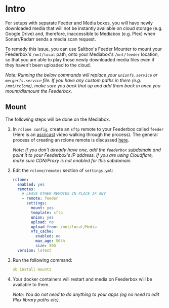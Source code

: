 # Intro

For setups with separate Feeder and Media boxes, you will have newly downloaded media that will not be instantly available on cloud storage (e.g. Google Drive) and, therefore, inaccessible to Mediabox (e.g. Plex) when Sonarr/Radarr sends a media scan request.

To remedy this issue, you can use Saltbox's Feeder Mounter to mount your Feederbox's `/mnt/local` path, onto your Mediabox's `/mnt/feeder` location, so that you are able to play those newly downloaded media files even if they haven't been uploaded to the cloud.

_Note: Running the below commands will replace your `unionfs.service` or `mergerfs.service` file. If you have any custom paths in there (e.g. `/mnt/rclone`), make sure you back that up and add them back in once you mount/dismount the Feederbox._

## Mount

The following steps will be done on the Mediabox.

1. In `rclone config`, create an `sftp` remote to your Feederbox called `feeder` (Here is an [asciicast](https://asciinema.org/a/184084?t=0&speed=1&size=medium&cols=75&rows=25) video walking through the process).  The general process of creating an rclone remote is discussed [here](../reference/guides/rclone-remote.md).

      _Note: If you don't already have one, add the `feederbox` [subdomain](../reference/subdomain.md) and point it to your Feederbox's IP address. If you are using Cloudflare, make sure CDN/Proxy is not enabled for this subdomain._

1. Edit the `rclone/remotes` section of `settings.yml`:

    ```yaml
    rclone:
      enabled: yes
      remotes:
        # LEAVE OTHER REMOTES IN PLACE IF ANY
        - remote: feeder
          settings:
            mount: yes
            template: sftp
            union: yes
            upload: no
            upload_from: /mnt/local/Media
            vfs_cache:
              enabled: no
              max_age: 504h
              size: 50G
      version: latest
    ```

1. Run the following command:

      ```yaml
      sb install mounts
      ```

1. Your docker containers will restart and media on Feederbox will be available to them.

      _Note: You do not need to do anything to your apps (eg no need to edit Plex library paths etc)._
